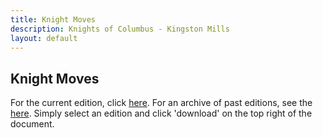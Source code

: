 ```yaml
---
title: Knight Moves
description: Knights of Columbus - Kingston Mills
layout: default
---
```


## Knight Moves

For the current edition, click [here](https://github.com/11886knights/11886knights.github.io/raw/master/docs/knights_moves/2021/09-Sep21.pdf). For an archive of past editions, see the [here](https://github.com/11886knights/11886knights.github.io/tree/master/docs/knights_moves). Simply select an edition and click 'download' on the top right of the document.

